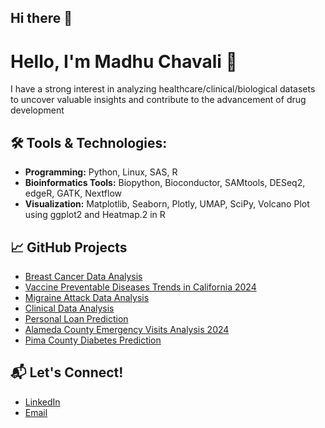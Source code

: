 ## Hi there 👋

# Hello, I'm Madhu Chavali 👋

I have a strong interest in analyzing healthcare/clinical/biological datasets to uncover valuable insights and contribute to the advancement of drug development

## 🛠️ Tools & Technologies:
- **Programming:** Python, Linux, SAS, R
- **Bioinformatics Tools:** Biopython, Bioconductor, SAMtools, DESeq2, edgeR, GATK, Nextflow
- **Visualization:** Matplotlib, Seaborn, Plotly, UMAP, SciPy, Volcano Plot using ggplot2 and Heatmap.2 in R

## 📈 GitHub Projects
- [Breast Cancer Data Analysis](https://github.com/madhulathachavali/Breast-Cancer-Data-Analysis)
- [Vaccine Preventable Diseases Trends in California 2024](https://github.com/madhulathachavali/Reported-Cases-of-Vaccine-Preventable-Diseases-by-County-and-Year)
- [Migraine Attack Data Analysis](https://github.com/madhulathachavali/Migraine-Attack-Data-Analyses-using-SAS)
- [Clinical Data Analysis](https://github.com/madhulathachavali/Clinical-lab-data-analysis-using-SAS)
- [Personal Loan Prediction](https://github.com/madhulathachavali/Personal-loan-prediction)
- [Alameda County Emergency Visits Analysis 2024](https://github.com/madhulathachavali/Emergency-Department-Burden-Dataset)
- [Pima County Diabetes Prediction](https://github.com/madhulathachavali/Pima-Indian-Diabetes-Analysis)

## 📬 Let's Connect!
- [LinkedIn](https://www.linkedin.com/in/madhu-chavali/)
- [Email](mailto:madhuchavali6@gmail.com)
